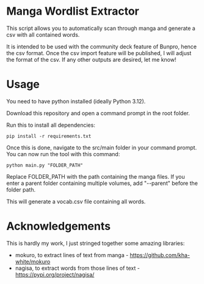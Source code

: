 # Manga Wordlist Extractor

This script allows you to automatically scan through manga and generate a csv with all contained words.

It is intended to be used with the community deck feature of Bunpro, hence the csv format. Once the csv import feature will be published, I will adjust the format of the csv. If any other outputs are desired, let me know!

# Usage

You need to have python installed (ideally Python 3.12).

Download this repository and open a command prompt in the root folder. 

Run this to install all dependencies:
```
pip install -r requirements.txt
```

Once this is done, navigate to the src/main folder in your command prompt. You can now run the tool with this command:

```
python main.py "FOLDER_PATH"
```

Replace FOLDER_PATH with the path containing the manga files. If you enter a parent folder containing multiple volumes, add "--parent" before the folder path.

This will generate a vocab.csv file containing all words.

# Acknowledgements

This is hardly my work, I just stringed together some amazing libraries:

* mokuro, to extract lines of text from manga - https://github.com/kha-white/mokuro
* nagisa, to extract words from those lines of text - https://pypi.org/project/nagisa/

